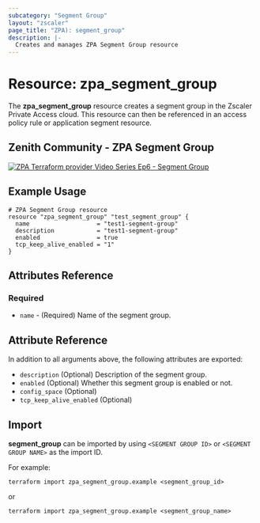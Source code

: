 ```yaml
---
subcategory: "Segment Group"
layout: "zscaler"
page_title: "ZPA): segment_group"
description: |-
  Creates and manages ZPA Segment Group resource
---
```


# Resource: zpa_segment_group

The **zpa_segment_group** resource creates a segment group in the Zscaler Private Access cloud. This resource can then be referenced in an access policy rule or application segment resource.

## Zenith Community - ZPA Segment Group

[![ZPA Terraform provider Video Series Ep6 - Segment Group](https://raw.githubusercontent.com/zscaler/terraform-provider-zpa/master/images/zpa_segment_groups.svg)](https://community.zscaler.com/t/video-zpa-terraform-provider-video-series-ep-6-zpa-segment-group/18808)

## Example Usage

```hcl
# ZPA Segment Group resource
resource "zpa_segment_group" "test_segment_group" {
  name                   = "test1-segment-group"
  description            = "test1-segment-group"
  enabled                = true
  tcp_keep_alive_enabled = "1"
}
```

## Attributes Reference

### Required

* `name` - (Required) Name of the segment group.

## Attribute Reference

In addition to all arguments above, the following attributes are exported:

* `description` (Optional) Description of the segment group.
* `enabled` (Optional) Whether this segment group is enabled or not.
* `config_space` (Optional)
* `tcp_keep_alive_enabled` (Optional)

## Import

**segment_group** can be imported by using `<SEGMENT GROUP ID>` or `<SEGMENT GROUP NAME>` as the import ID.

For example:

```shell
terraform import zpa_segment_group.example <segment_group_id>
```

or

```shell
terraform import zpa_segment_group.example <segment_group_name>
```
